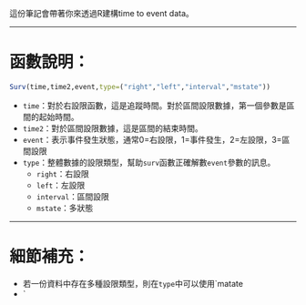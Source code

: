 這份筆記會帶著你來透過R建構time to event data。
- - -
# 函數說明：
``` r
Surv(time,time2,event,type=("right","left","interval","mstate"))
```
- `time`：對於右設限函數，這是追蹤時間。對於區間設限數據，第一個參數是區間的起始時間。
- `time2`：對於區間設限數據，這是區間的結束時間。
- `event`：表示事件發生狀態，通常0=右設限，1=事件發生，2=左設限，3=區間設限
- `type`：整體數據的設限類型，幫助`surv`函數正確解數`event`參數的訊息。
	- `right`：右設限
	- `left`：左設限
	- `interval`：區間設限
	- `mstate`：多狀態
- - -
# 細節補充：
- 若一份資料中存在多種設限類型，則在`type`中可以使用`matate
- `